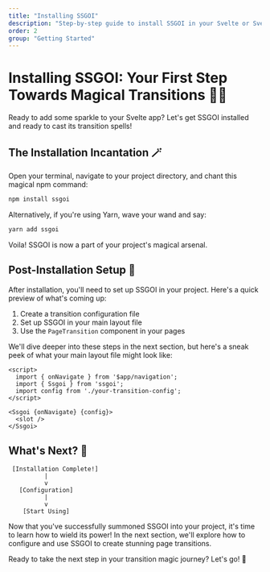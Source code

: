 ```yaml
---
title: "Installing SSGOI"
description: "Step-by-step guide to install SSGOI in your Svelte or SvelteKit project"
order: 2
group: "Getting Started"
---
```


# Installing SSGOI: Your First Step Towards Magical Transitions 🧙‍♂️

Ready to add some sparkle to your Svelte app? Let's get SSGOI installed and ready to cast its transition spells!

## The Installation Incantation 🪄

Open your terminal, navigate to your project directory, and chant this magical npm command:

```bash
npm install ssgoi
```

Alternatively, if you're using Yarn, wave your wand and say:

```bash
yarn add ssgoi
```

Voila! SSGOI is now a part of your project's magical arsenal.

## Post-Installation Setup 📜

After installation, you'll need to set up SSGOI in your project. Here's a quick preview of what's coming up:

1. Create a transition configuration file
2. Set up SSGOI in your main layout file
3. Use the `PageTransition` component in your pages

We'll dive deeper into these steps in the next section, but here's a sneak peek of what your main layout file might look like:

```svelte
<script>
  import { onNavigate } from '$app/navigation';
  import { Ssgoi } from 'ssgoi';
  import config from './your-transition-config';
</script>

<Ssgoi {onNavigate} {config}>
  <slot />
</Ssgoi>
```

## What's Next? 🚀

```
 [Installation Complete!]
          |
          v
   [Configuration]
          |
          v
    [Start Using]
```

Now that you've successfully summoned SSGOI into your project, it's time to learn how to wield its power! In the next section, we'll explore how to configure and use SSGOI to create stunning page transitions.

Ready to take the next step in your transition magic journey? Let's go! 💫